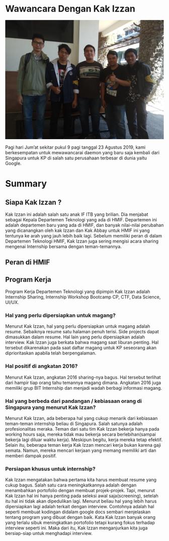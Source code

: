 # Wawancara Dengan Kak Izzan 
![Foto](./16518041-16518071-16518-16518196-16518295.jpg)

Pagi hari Jum’at sekitar pukul 9 pagi tanggal 23 Agustus 2019, kami berkesempatan untuk mewawancarai daemon yang baru saja kembali dari Singapura untuk KP di salah satu perusahaan terbesar di dunia yaitu Google.

# Summary
## Siapa Kak Izzan ?

Kak Izzan ini adalah salah satu anak IF ITB yang brilian. Dia menjabat sebagai Kepala Departemen Teknologi yang ada di HMIF. Departemen ini adalah departemen baru yang ada di HMIF, dan banyak nilai-nilai perubahan yang dicanangkan oleh kak Izzan dan Kak Abbay untuk HMIF ini yang tentunya ke arah yang jauh lebih baik lagi. Sebelum memiliki peran di dalam Departemen Teknologi HMIF, Kak Izzan juga sering mengisi acara sharing mengenai Internship bersama dengan teman-temannya.

## Peran di HMIF

## Program Kerja
Program Kerja Departemen Teknologi yang dipimpin Kak Izzan adalah Internship Sharing, Internship Workshop Bootcamp CP, CTF, Data Science, UI/UX.

### Hal yang perlu dipersiapkan untuk magang?
Menurut Kak Izzan, hal yang perlu dipersiapkan untuk magang adalah resume. Sebaiknya resume satu halaman penuh terisi. Side projects dapat dimasukkan dalam resume. Hal lain yang perlu dipersiapkan adalah interview. Kak Izzan juga berkata bahwa magang saat liburan penting. Hal tersebut dikarenakan pada saat daftar magang untuk KP seseorang akan diprioritaskan apabila telah berpengalaman.   

### Hal positif di angkatan 2016?
Menurut Kak Izzan, angkatan 2016 sharing-nya bagus. Hal tersebut terlihat dari hampir tiap orang tahu temannya magang dimana. Angkatan 2016 juga memiliki grup BIT Internship dan menjadi wadah berbagi informasi magang. 

### Hal yang berbeda dari pandangan / kebiasaan orang di Singapura yang menurut Kak Izzan?
Menurut Kak Izzan, ada beberapa hal yang cukup menarik dari kebiasaan teman-teman internship beliau di Singapura. Salah satunya adalah profesionalitas meraka. Teman dari satu tim Kak Izzan bekerja hanya pada working hours saja, mereka tidak mau bekerja secara berlebihan(sampai bekerja lagi diluar waktu kerja). Meskipun begitu, kerja mereka tetap efektif. Selain itu, beberapa teman kerja Kak Izzan mencari kerja bukan karena gaji semata. Namun, mereka mencari kerjaan yang memang memiliki arti dan memberi dampak positif.

### Persiapan khusus untuk internship?
Kak Izzan mengatakan bahwa pertama kita harus membuat resume yang cukup bagus. Salah satu cara meningkatkannya adalah dengan menambahkan portofolio dengan membuat projek-projek. Tapi, menurut Kak Izzan hal ini hanya penting pada seleksi awal saja(screening), setelah itu hal ini tidak akan dipedulikan lagi. Menurut beliau hal yang lebih harus dipersiapkan lagi adalah terkait dengan interview. Contohnya adalah hal seperti membuat kodingan didalam google docs sembari menjelaskan tentang program yang dibuat dengan baik. Kata Kak Izzan banyak orang yang terlalu sibuk meningkatkan portofolio tetapi kurang fokus terhadap interview seperti ini. Maka dari itu, Kak Izzan menganjurkan kita juga bersiap-siap untuk menghadapi interview.
